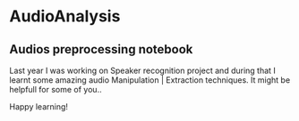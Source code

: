 # AudioAnalysis
## Audios preprocessing notebook 

Last year I was working on Speaker recognition project and during that I learnt some amazing audio Manipulation | Extraction techniques. 
It might be helpfull for some of you..

Happy learning!
